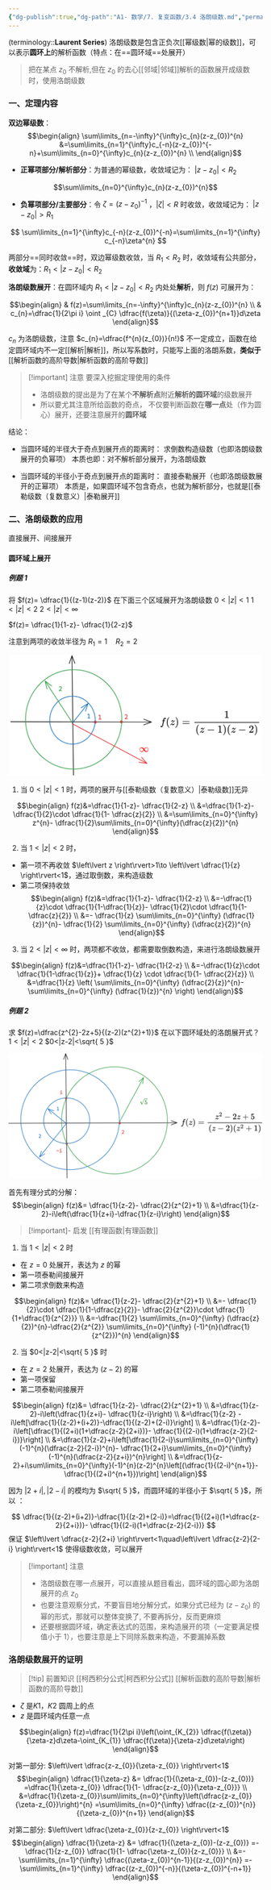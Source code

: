 ```yaml
---
{"dg-publish":true,"dg-path":"A1- 数学/7. 复变函数/3.4 洛朗级数.md","permalink":"/A1- 数学/7. 复变函数/3.4 洛朗级数/","dgPassFrontmatter":true,"noteIcon":"","created":"2024-10-03T23:02:48.000+08:00","updated":"2025-08-03T10:59:31.384+08:00"}
---
```



(terminology::**Laurent Series**)
洛朗级数是包含正负次[[幂级数\|幂的级数]]，可以表示**圆环上**的解析函数（特点：在==圆环域==处展开）
>把在某点 $z_{0}$ 不解析,但在 $z_{0}$ 的去心[[邻域\|邻域]]解析的函数展开成级数时，使用洛朗级数

### 一、定理内容
**双边幂级数**：
$$\begin{align}
\sum\limits_{n=-\infty}^{\infty}c_{n}(z-z_{0})^{n} &=\sum\limits_{n=1}^{\infty}c_{-n}(z-z_{0})^{-n}+\sum\limits_{n=0}^{\infty}c_{n}(z-z_{0})^{n} \\
\end{align}$$

- **正幂项部分/解析部分**：为普通的幂级数，收敛域记为： $|z-z_{0}|<R_{2}$

$$\sum\limits_{n=0}^{\infty}c_{n}(z-z_{0})^{n}$$


- **负幂项部分/主要部分**：令 $\zeta=(z-z_{0})^{-1}$ ，$|\zeta|<R$ 时收敛，收敛域记为： $|z-z_{0}|>R_{1}$

$$
\sum\limits_{n=1}^{\infty}c_{-n}(z-z_{0})^{-n}=\sum\limits_{n=1}^{\infty} c_{-n}\zeta^{n}
$$


两部分==同时收敛==时，双边幂级数收敛，当 $R_{1}<R_{2}$ 时，收敛域有公共部分，**收敛域**为：$R_{1}<|z-z_{0}|<R_{2}$


**洛朗级数展开**：在圆环域内 $R_{1}<|z-z_{0}|<R_{2}$ 内处处**解析**，则 $f(z)$ 可展开为：

$$\begin{align}
 & f(z)=\sum\limits_{n=-\infty}^{\infty}c_{n}(z-z_{0})^{n} \\
 & c_{n}=\dfrac{1}{2\pi i} \oint _{C} \dfrac{f(\zeta)}{(\zeta-z_{0})^{n+1}}d\zeta
\end{align}$$

$c_{n}$ 为洛朗级数，注意  $c_{n}=\dfrac{f^{n}(z_{0})}{n!}$ 不一定成立，函数在给定圆环域内不一定[[解析\|解析]]，所以写系数时，只能写上面的洛朗系数，**类似于**[[解析函数的高阶导数\|解析函数的高阶导数]]


>[!important] 注意
>要深入挖掘定理使用的条件
>- 洛朗级数的提出是为了在某个**不解析点**附近**解析的圆环域**的级数展开
>- 所以要尤其注意所给函数的奇点，
>不仅要判断函数在**哪一点**处（作为圆心）展开，还要注意展开的**圆环域**

结论：
- 当圆环域的半径大于奇点到展开点的距离时：
	求倒数构造级数（也即洛朗级数展开的负幂项）
	本质也即：对不解析部分展开，为洛朗级数
	
- 当圆环域的半径小于奇点到展开点的距离时：
	直接泰勒展开（也即洛朗级数展开的正幂项）
	本质是，如果圆环域不包含奇点，也就为解析部分，也就是[[泰勒级数（复数意义）\|泰勒展开]]

### 二、洛朗级数的应用
直接展开、间接展开

#### 圆环域上展开
##### 例题 1
将 $f(z)= \dfrac{1}{(z-1)(z-2)}$ 在下面三个区域展开为洛朗级数
 $0<\left\lvert  z \right\rvert<1$    $1<\left\lvert  z \right\rvert<2$   $2<\left\lvert  z \right\rvert<\infty$

$f(z)= \dfrac{1}{1-z}- \dfrac{1}{2-z}$

注意到两项的收敛半径为 $R_{1}=1\quad R_{2}=2$

![Functional files/Photo Resources/洛朗级数-1.png](../img/user/Functional%20files/Photo%20Resources/%E6%B4%9B%E6%9C%97%E7%BA%A7%E6%95%B0-1.png)

1. 当 $0<\left\lvert  z \right\rvert<1$  时，两项的展开与[[泰勒级数（复数意义）\|泰勒级数]]无异

$$\begin{align}
f(z)&=\dfrac{1}{1-z}- \dfrac{1}{2-z} \\
&=\dfrac{1}{1-z}- \dfrac{1}{2}\cdot \dfrac{1}{1- \dfrac{z}{2}} \\
&=\sum\limits_{n=0}^{\infty} z^{n}- \dfrac{1}{2}\sum\limits_{n=0}^{\infty}(\dfrac{z}{2})^{n}
\end{align}$$


2. 当 $1<\left\lvert  z \right\rvert<2$ 时，
- 第一项不再收敛 $\left\lvert  z \right\rvert>1\to \left\lvert  \dfrac{1}{z} \right\rvert<1$，通过取倒数，来构造级数
- 第二项保持收敛
$$\begin{align}
f(z)&=\dfrac{1}{1-z}- \dfrac{1}{2-z} \\
&=-\dfrac{1}{z}\cdot \dfrac{1}{1-\dfrac{1}{z}}- \dfrac{1}{2}\cdot \dfrac{1}{1- \dfrac{z}{2}} \\
&=- \dfrac{1}{z} \sum\limits_{n=0}^{\infty} (\dfrac{1}{z})^{n}- \dfrac{1}{2} \sum\limits_{n=0}^{\infty} (\dfrac{z}{2})^{n}
\end{align}$$

3. 当 $2<\left\lvert  z \right\rvert<\infty$ 时，两项都不收敛，都需要取倒数构造，来进行洛朗级数展开

$$\begin{align}
f(z)&=\dfrac{1}{1-z}- \dfrac{1}{2-z} \\
&=-\dfrac{1}{z}\cdot \dfrac{1}{1-\dfrac{1}{z}}+ \dfrac{1}{z} \cdot \dfrac{1}{1- \dfrac{2}{z}} \\
&=\dfrac{1}{z} \left( \sum\limits_{n=0}^{\infty} (\dfrac{2}{z})^{n}-\sum\limits_{n=0}^{\infty} (\dfrac{1}{z})^{n} \right)
\end{align}$$


##### 例题 2
求 $f(z)=\dfrac{z^{2}-2z+5}{(z-2)(z^{2}+1)}$ 在以下圆环域处的洛朗展开式？
$1<\left\lvert  z \right\rvert<2$       $0<|z-2|<\sqrt{ 5 }$ 


![Functional files/Photo Resources/洛朗级数-2.png](../img/user/Functional%20files/Photo%20Resources/%E6%B4%9B%E6%9C%97%E7%BA%A7%E6%95%B0-2.png)


首先有理分式的分解：
$$\begin{align}
f(z)&= \dfrac{1}{z-2}- \dfrac{2}{z^{2}+1} \\
&=\dfrac{1}{z-2}-i\left(\dfrac{1}{z+i}-\dfrac{1}{z-i}\right)
\end{align}$$

>[!important]- 启发
> [[有理函数\|有理函数]]


1. 当 $1<\left\lvert  z \right\rvert<2$  时
- 在 $z=0$ 处展开，表达为 $z$ 的幂
- 第一项泰勒间接展开
- 第二项求倒数来构造

$$\begin{align}
f(z)&= \dfrac{1}{z-2}- \dfrac{2}{z^{2}+1} \\
&=- \dfrac{1}{2}\cdot \dfrac{1}{1-\dfrac{z}{2}}- \dfrac{2}{z^{2}}\cdot \dfrac{1}{1+\dfrac{1}{z^{2}}} \\
&=-\dfrac{1}{2} \sum\limits_{n=0}^{\infty} (\dfrac{z}{2})^{n}-\dfrac{2}{z^{2}} \sum\limits_{n=0}^{\infty} (-1)^{n}(\dfrac{1}{z^{2}})^{n}
\end{align}$$

2.  当 $0<|z-2|<\sqrt{ 5 }$ 时
- 在 $z=2$ 处展开，表达为 $(z-2)$ 的幂
- 第一项保留
- 第二项泰勒间接展开

$$\begin{align}
f(z)&= \dfrac{1}{z-2}- \dfrac{2}{z^{2}+1} \\
&=\dfrac{1}{z-2}-i\left(\dfrac{1}{z+i}- \dfrac{1}{z-i}\right) \\
&=\dfrac{1}{z-2} -i\left[\dfrac{1}{(z-2)+(i+2)}-\dfrac{1}{(z-2)+(2-i)}\right] \\
&=\dfrac{1}{z-2}-i\left[\dfrac{1}{(2+i)(1+\dfrac{z-2}{2+i})}- \dfrac{1}{(2-i)(1+\dfrac{z-2}{2-i})}\right] \\
&=\dfrac{1}{z-2}+i\left[\dfrac{1}{2-i}\sum\limits_{n=0}^{\infty}(-1)^{n}(\dfrac{z-2}{2-i})^{n}- \dfrac{1}{2+i}\sum\limits_{n=0}^{\infty}(-1)^{n}(\dfrac{z-2}{z+i})^{n}\right] \\
&=\dfrac{1}{z-2}+i\sum\limits_{n=0}^{\infty}(-1)^{n}(z-2)^{n}\left[(\dfrac{1}{(2-i)^{n+1}}-\dfrac{1}{(2+i)^{n+1}})\right]
\end{align}$$

因为 $\left\lvert  2+i \right\rvert,\left\lvert  2-i \right\rvert$ 的模均为 $\sqrt{ 5 }$，而圆环域的半径小于 $\sqrt{ 5 }$，所以 ：

$$
\dfrac{1}{(z-2)+(i+2)}-\dfrac{1}{(z-2)+(2-i)}=\dfrac{1}{(2+i)(1+\dfrac{z-2}{2+i})}- \dfrac{1}{(2-i)(1+\dfrac{z-2}{2-i})}
$$
保证 $\left\lvert \dfrac{z-2}{2+i} \right\rvert<1\quad\left\lvert  \dfrac{z-2}{2-i} \right\rvert<1$   使得级数收敛，可以展开


>[!important] 注意
>- 洛朗级数在哪一点展开，可以直接从题目看出，圆环域的圆心即为洛朗展开的点 $z_{0}$
>- 也要注意观察分式，不要盲目地分解分式，如果分式已经为 $(z-z_{0})$ 的幂的形式，那就可以整体变换了, 不要再拆分，反而更麻烦
>- 还要根据圆环域，确定表达式的范围，来构造展开的项（一定要满足模值小于 1），也要注意是上下同除系数来构造，不要漏掉系数

### 洛朗级数展开的证明

>[!tip] 前置知识
[[柯西积分公式\|柯西积分公式]]   [[解析函数的高阶导数\|解析函数的高阶导数]]


- $\zeta$ 是$K1$，$K2$ 圆周上的点
- $z$ 是圆环域内任意一点

$$\begin{align}
f(z)=\dfrac{1}{2\pi i}\left(\oint_{K_{2}} \dfrac{f(\zeta)}{\zeta-z}d\zeta-\oint_{K_{1}} \dfrac{f(\zeta)}{\zeta-z}d\zeta\right)  
\end{align}$$

对第一部分: $\left\lvert  \dfrac{z-z_{0}}{\zeta-z_{0}} \right\rvert<1$
$$\begin{align}
\dfrac{1}{\zeta-z} &= \dfrac{1}{(\zeta-z_{0})-(z-z_{0})} =\dfrac{1}{\zeta-z_{0}}  \dfrac{1}{1- \dfrac{z-z_{0}}{\zeta-z_{0}}} \\
&=\dfrac{1}{\zeta-z_{0}}\sum\limits_{n=0}^{\infty}\left(\dfrac{z-z_{0}}{\zeta-z_{0}}\right)^{n} =\sum\limits_{n=0}^{\infty}   \dfrac{(z-z_{0})^{n}}{(\zeta-z_{0})^{n+1}}
\end{align}$$


对第二部分: $\left\lvert  \dfrac{\zeta-z_{0}}{z-z_{0}} \right\rvert<1$
$$\begin{align}
\dfrac{1}{\zeta-z} &= \dfrac{1}{(\zeta-z_{0})-(z-z_{0})} =-\dfrac{1}{z-z_{0}} \dfrac{1}{1- \dfrac{\zeta-z_{0}}{z-z_{0}}} \\
&=-\sum\limits_{n=1}^{\infty} \dfrac{(\zeta-z_{0})^{n-1}}{(z-z_{0})^{n}} =-\sum\limits_{n=1}^{\infty} \dfrac{(z-z_{0})^{-n}}{(\zeta-z_{0})^{-n+1}}
\end{align}$$

